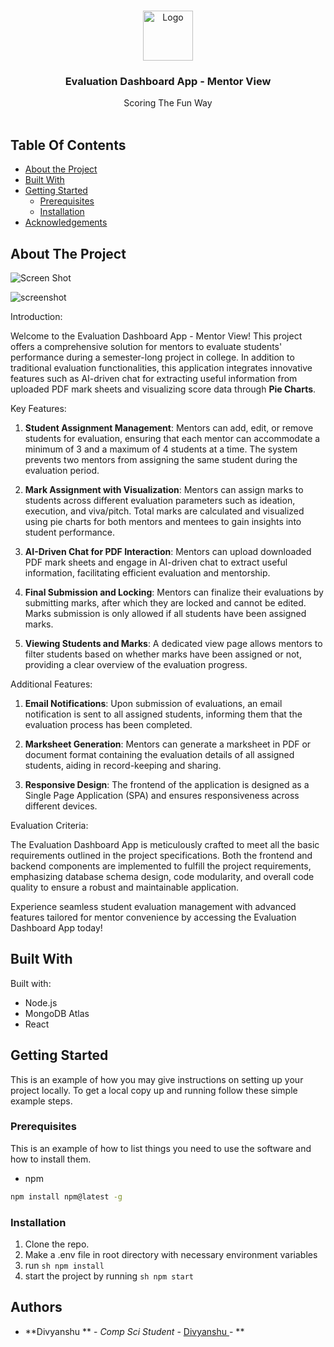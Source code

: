 <br/>
<p align="center">
  <a href="https://github.com/Divyanshu/Scoremint">
    <img src="https://i.pinimg.com/736x/85/0a/4c/850a4c6ec16b05958993c168fb26534d.jpg" alt="Logo" width="80" height="80">
  </a>

  <h3 align="center">Evaluation Dashboard App - Mentor View
</h3>

  <p align="center">
    Scoring The Fun Way
    <br/>
    <br/>
  </p>
</p>



## Table Of Contents

* [About the Project](#about-the-project)
* [Built With](#built-with)
* [Getting Started](#getting-started)
  * [Prerequisites](#prerequisites)
  * [Installation](#installation)
* [Acknowledgements](#acknowledgements)

## About The Project

![Screen Shot](https://beeimg.com/images/h38778241061.png
)

![screenshot](https://beeimg.com/images/c54278730123.png
)

Introduction:

Welcome to the Evaluation Dashboard App - Mentor View! This project offers a comprehensive solution for mentors to evaluate students' performance during a semester-long project in college. In addition to traditional evaluation functionalities, this application integrates innovative features such as AI-driven chat for extracting useful information from uploaded PDF mark sheets and visualizing score data through **Pie Charts**.

Key Features:

1. **Student Assignment Management**: Mentors can add, edit, or remove students for evaluation, ensuring that each mentor can accommodate a minimum of 3 and a maximum of 4 students at a time. The system prevents two mentors from assigning the same student during the evaluation period.

2. **Mark Assignment with Visualization**: Mentors can assign marks to students across different evaluation parameters such as ideation, execution, and viva/pitch. Total marks are calculated and visualized using pie charts for both mentors and mentees to gain insights into student performance.

3. **AI-Driven Chat for PDF Interaction**: Mentors can upload downloaded PDF mark sheets and engage in AI-driven chat to extract useful information, facilitating efficient evaluation and mentorship.

4. **Final Submission and Locking**: Mentors can finalize their evaluations by submitting marks, after which they are locked and cannot be edited. Marks submission is only allowed if all students have been assigned marks.

5. **Viewing Students and Marks**: A dedicated view page allows mentors to filter students based on whether marks have been assigned or not, providing a clear overview of the evaluation progress.

Additional Features:

1. **Email Notifications**: Upon submission of evaluations, an email notification is sent to all assigned students, informing them that the evaluation process has been completed.

2. **Marksheet Generation**: Mentors can generate a marksheet in PDF or document format containing the evaluation details of all assigned students, aiding in record-keeping and sharing.

3. **Responsive Design**: The frontend of the application is designed as a Single Page Application (SPA) and ensures responsiveness across different devices.

Evaluation Criteria:

The Evaluation Dashboard App is meticulously crafted to meet all the basic requirements outlined in the project specifications. Both the frontend and backend components are implemented to fulfill the project requirements, emphasizing database schema design, code modularity, and overall code quality to ensure a robust and maintainable application.

Experience seamless student evaluation management with advanced features tailored for mentor convenience by accessing the Evaluation Dashboard App today!

## Built With

Built with:
- Node.js
- MongoDB Atlas
- React

## Getting Started

This is an example of how you may give instructions on setting up your project locally.
To get a local copy up and running follow these simple example steps.

### Prerequisites

This is an example of how to list things you need to use the software and how to install them.

* npm

```sh
npm install npm@latest -g
```

### Installation

1) Clone the repo.
2) Make a .env file in root directory with necessary environment variables
3) run ```sh npm install ```
4) start the project by running  ```sh npm start ```




## Authors

* **Divyanshu ** - *Comp Sci Student* - [Divyanshu ](https://github.com/Divyanshu11011) - **

